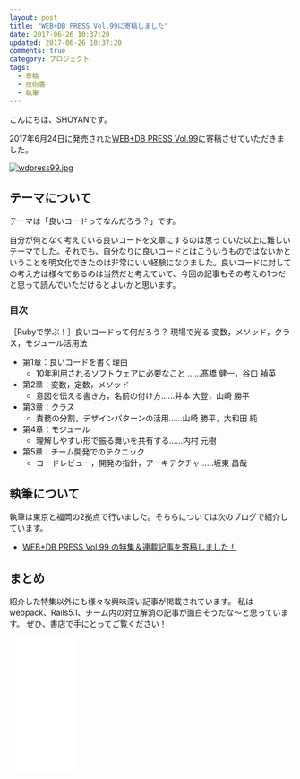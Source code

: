 ```yaml
---
layout: post
title: "WEB+DB PRESS Vol.99に寄稿しました"
date: 2017-06-26 10:37:20
updated: 2017-06-26 10:37:20
comments: true
category: プロジェクト
tags: 
  - 寄稿
  - 技術書
  - 執筆
---
```


こんにちは、SHOYANです。


2017年6月24日に発売された<a href="http://gihyo.jp/magazine/wdpress/archive/2017/vol99" target="_blank">WEB+DB PRESS Vol.99</a>に寄稿させていただきました。

<a href="http://gihyo.jp/magazine/wdpress/archive/2017/vol99" target="_blank"><img src="/images/wdpress99.jpg" alt="wdpress99.jpg"></a>

## テーマについて

テーマは「良いコードってなんだろう？」です。

自分が何となく考えている良いコードを文章にするのは思っていた以上に難しいテーマでした。それでも、自分なりに良いコードとはこういうものではないかということを明文化できたのは非常にいい経験になりました。良いコードに対しての考え方は様々であるのは当然だと考えていて、今回の記事もその考えの1つだと思って読んでいただけるとよいかと思います。

### 目次

［Rubyで学ぶ！］良いコードって何だろう？
現場で光る 変数，メソッド，クラス，モジュール活用法

* 第1章：良いコードを書く理由
  - 10年利用されるソフトウェアに必要なこと  ……髙橋 健一，谷口 禎英
* 第2章：変数，定数，メソッド
  - 意図を伝える書き方，名前の付け方……井本 大登，山崎 勝平
* 第3章：クラス
  - 責務の分割，デザインパターンの活用……山崎 勝平，大和田 純
* 第4章：モジュール
  - 理解しやすい形で振る舞いを共有する……内村 元樹
* 第5章：チーム開発でのテクニック
  - コードレビュー，開発の指針，アーキテクチャ……坂東 昌哉

## 執筆について

執筆は東京と福岡の2拠点で行いました。そちらについては次のブログで紹介しています。

* <a href="http://tech.pepabo.com/2017/06/19/webdbpress-vol99/" target="_blank">WEB+DB PRESS Vol.99 の特集＆連載記事を寄稿しました！</a>

## まとめ

紹介した特集以外にも様々な興味深い記事が掲載されています。
私はwebpack、Rails5.1、チーム内の対立解消の記事が面白そうだな〜と思っています。
ぜひ、書店で手にとってご覧ください！

<iframe style="width:120px;height:240px;" marginwidth="0" marginheight="0" scrolling="no" frameborder="0" src="//rcm-fe.amazon-adsystem.com/e/cm?lt1=_blank&bc1=000000&IS2=1&bg1=FFFFFF&fc1=000000&lc1=0000FF&t=syoyama-22&o=9&p=8&l=as4&m=amazon&f=ifr&ref=as_ss_li_til&asins=4774189871&linkId=8bc1233b7c31524433977a518e28c82d"></iframe>
